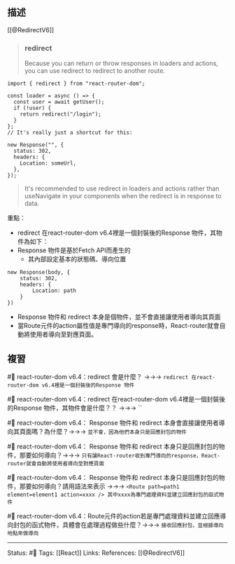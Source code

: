 ## 描述
[[@RedirectV6]]

> ### redirect
 > Because you can return or throw responses in loaders and actions, you can use redirect to redirect to another route.


```
import { redirect } from "react-router-dom";

const loader = async () => {
  const user = await getUser();
  if (!user) {
    return redirect("/login");
  }
};
// It's really just a shortcut for this:

new Response("", {
  status: 302,
  headers: {
    Location: someUrl,
  },
});
```

> It's recommended to use redirect in loaders and actions rather than useNavigate in your components when the redirect is in response to data.


重點：
- redirect 在react-router-dom v6.4裡是一個封裝後的Response 物件，其物件為如下：
- Response 物件是基於Fetch API而產生的
	- 其內部設定基本的狀態碼、導向位置
```
new Response(body, {
	status: 302,
	headers: {
	    Location: path
	}
})
```
- Response 物件和 redirect 本身是個物件，並不會直接讓使用者導向其頁面
- 當Route元件的action屬性值是專門導向的response時，React-router就會自動將使用者導向至對應頁面。

## 複習

#🧠 react-router-dom v6.4：redirect 會是什麼？  ->->-> `redirect 在react-router-dom v6.4裡是一個封裝後的Response 物件`
<!--SR:!2023-01-11,19,250-->
																													
#🧠 react-router-dom v6.4：redirect 在react-router-dom v6.4裡是一個封裝後的Response 物件，其物件會是什麼？？ ->->-> ``
<!--SR:!2023-01-15,9,210-->

#🧠 react-router-dom v6.4： Response 物件和 redirect 本身會直接讓使用者導向其頁面嗎？為什麼？->->-> `並不會，因為他們本身只是回應封包的物件`
<!--SR:!2023-01-22,27,250-->

#🧠 react-router-dom v6.4： Response 物件和 redirect 本身只是回應封包的物件，那要如何導向？->->-> `只有讓React-router收到專門導向的response，React-router就會自動將使用者導向至對應頁面`
<!--SR:!2023-01-19,24,250-->

#🧠 react-router-dom v6.4： Response 物件和 redirect 本身只是回應封包的物件，那要如何導向？請用語法來表示 ->->-> `<Route path=path1 element=element1 action=xxxx /> 其中xxxx為專門處理資料並建立回應封包的函式物件`
<!--SR:!2023-01-22,27,250-->

#🧠  react-router-dom v6.4：Route元件的action若是專門處理資料並建立回應導向封包的函式物件，具體會在處理過程做些什麼？->->-> `接收回應封包，並根據導向地點來做導向`
<!--SR:!2023-01-15,7,210-->




---
Status: #🌱 
Tags:
[[React]]
Links:
References:
[[@RedirectV6]]
